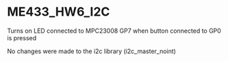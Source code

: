# ME433_HW6_I2C
Turns on LED connected to MPC23008 GP7 when button connected to GP0 is pressed

No changes were made to the i2c library (i2c_master_noint)
